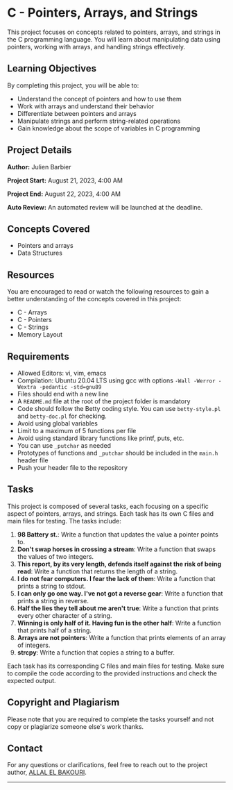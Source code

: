 # C - Pointers, Arrays, and Strings

This project focuses on concepts related to pointers, arrays, and strings in the C programming language. You will learn about manipulating data using pointers, working with arrays, and handling strings effectively.

## Learning Objectives

By completing this project, you will be able to:

- Understand the concept of pointers and how to use them
- Work with arrays and understand their behavior
- Differentiate between pointers and arrays
- Manipulate strings and perform string-related operations
- Gain knowledge about the scope of variables in C programming

## Project Details

**Author:** Julien Barbier

**Project Start:** August 21, 2023, 4:00 AM

**Project End:** August 22, 2023, 4:00 AM

**Auto Review:** An automated review will be launched at the deadline.

## Concepts Covered

- Pointers and arrays
- Data Structures

## Resources

You are encouraged to read or watch the following resources to gain a better understanding of the concepts covered in this project:

- C - Arrays
- C - Pointers
- C - Strings
- Memory Layout

## Requirements

- Allowed Editors: vi, vim, emacs
- Compilation: Ubuntu 20.04 LTS using gcc with options `-Wall -Werror -Wextra -pedantic -std=gnu89`
- Files should end with a new line
- A `README.md` file at the root of the project folder is mandatory
- Code should follow the Betty coding style. You can use `betty-style.pl` and `betty-doc.pl` for checking.
- Avoid using global variables
- Limit to a maximum of 5 functions per file
- Avoid using standard library functions like printf, puts, etc.
- You can use `_putchar` as needed
- Prototypes of functions and `_putchar` should be included in the `main.h` header file
- Push your header file to the repository

## Tasks

This project is composed of several tasks, each focusing on a specific aspect of pointers, arrays, and strings. Each task has its own C files and main files for testing. The tasks include:

1. **98 Battery st.**: Write a function that updates the value a pointer points to.
2. **Don't swap horses in crossing a stream**: Write a function that swaps the values of two integers.
3. **This report, by its very length, defends itself against the risk of being read**: Write a function that returns the length of a string.
4. **I do not fear computers. I fear the lack of them**: Write a function that prints a string to stdout.
5. **I can only go one way. I've not got a reverse gear**: Write a function that prints a string in reverse.
6. **Half the lies they tell about me aren't true**: Write a function that prints every other character of a string.
7. **Winning is only half of it. Having fun is the other half**: Write a function that prints half of a string.
8. **Arrays are not pointers**: Write a function that prints elements of an array of integers.
9. **strcpy**: Write a function that copies a string to a buffer.

Each task has its corresponding C files and main files for testing. Make sure to compile the code according to the provided instructions and check the expected output.

## Copyright and Plagiarism

Please note that you are required to complete the tasks yourself and not copy or plagiarize someone else's work thanks.

## Contact

For any questions or clarifications, feel free to reach out to the project author, [ALLAL EL BAKOURI](https://www.linkedin.com/in/allal-el-bakouri-ba3565205).

---

